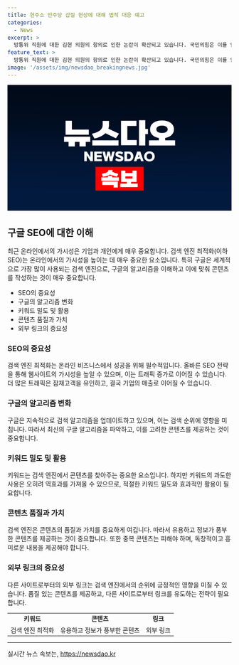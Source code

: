 ```yaml
---
title: 현주소 민주당 갑질 현상에 대해 법적 대응 예고
categories:
  - News
excerpt: >
  방통위 직원에 대한 김현 의원의 항의로 인한 논란이 확산되고 있습니다. 국민의힘은 이를 안하무인 갑질로 비판하며 대국민 사과를 요구했고, 김 의원은 이를 반박하며 법적 조치를 예고했습니다. 이에 대해 최수진 수석대변인은 국회에서의 탄핵 폭주와 관련하여 민주당을 비판하며, 김 의원의 행태를 꼬집었습니다. 김 의원은 이에 대해 악의적인 갑질 프레임이라고 반박하고, 최 수석대변인 등에 대한 법적 대응을 강조했습니다.
feature_text: >
  방통위 직원에 대한 김현 의원의 항의로 인한 논란이 확산되고 있습니다. 국민의힘은 이를 안하무인 갑질로 비판하며 대국민 사과를 요구했고, 김 의원은 이를 반박하며 법적 조치를 예고했습니다. 이에 대해 최수진 수석대변인은 국회에서의 탄핵 폭주와 관련하여 민주당을 비판하며, 김 의원의 행태를 꼬집었습니다. 김 의원은 이에 대해 악의적인 갑질 프레임이라고 반박하고, 최 수석대변인 등에 대한 법적 대응을 강조했습니다.
image: '/assets/img/newsdao_breakingnews.jpg'
---
```


<p><img src="/assets/img/newsdao_breakingnews.jpg" alt="implanttips 속보" /></p>

<h2 data-ke-size="size26">구글 SEO에 대한 이해</h2>

<p data-ke-size="size16">최근 온라인에서의 가시성은 기업과 개인에게 매우 중요합니다. 검색 엔진 최적화(이하 SEO)는 온라인에서의 가시성을 높이는 데 매우 중요한 요소입니다. 특히 구글은 세계적으로 가장 많이 사용되는 검색 엔진으로, 구글의 알고리즘을 이해하고 이에 맞춰 콘텐츠를 작성하는 것이 매우 중요합니다.</p>

<ul>
  <li>SEO의 중요성</li>
  <li>구글의 알고리즘 변화</li>
  <li>키워드 밀도 및 활용</li>
  <li>콘텐츠 품질과 가치</li>
  <li>외부 링크의 중요성</li>
</ul>

<h3>SEO의 중요성</h3>

<p data-ke-size="size16">검색 엔진 최적화는 온라인 비즈니스에서 성공을 위해 필수적입니다. 올바른 SEO 전략을 통해 웹사이트의 가시성을 높일 수 있으며, 이는 트래픽 증가로 이어질 수 있습니다. 더 많은 트래픽은 잠재고객을 유인하고, 결국 기업의 매출로 이어질 수 있습니다.</p>

<h3>구글의 알고리즘 변화</h3>

<p data-ke-size="size16">구글은 지속적으로 검색 알고리즘을 업데이트하고 있으며, 이는 검색 순위에 영향을 미칩니다. 따라서 최신의 구글 알고리즘을 파악하고, 이를 고려한 콘텐츠를 제공하는 것이 중요합니다.</p>

<h3>키워드 밀도 및 활용</h3>

<p data-ke-size="size16">키워드는 검색 엔진에서 콘텐츠를 찾아주는 중요한 요소입니다. 하지만 키워드의 과도한 사용은 오히려 역효과를 가져올 수 있으므로, 적절한 키워드 밀도와 효과적인 활용이 필요합니다.</p>

<h3>콘텐츠 품질과 가치</h3>

<p data-ke-size="size16">검색 엔진은 콘텐츠의 품질과 가치를 중요하게 여깁니다. 따라서 유용하고 정보가 풍부한 콘텐츠를 제공하는 것이 중요합니다. 또한 중복 콘텐츠는 피해야 하며, 독창적이고 흥미로운 내용을 제공해야 합니다.</p>

<h3>외부 링크의 중요성</h3>

<p data-ke-size="size16">다른 사이트로부터의 외부 링크는 검색 엔진에서의 순위에 긍정적인 영향을 미칠 수 있습니다. 품질 있는 콘텐츠를 제공하고, 다른 사이트로부터 링크를 유도하는 전략이 필요합니다.</p>

<table>
  <tr>
    <td style="text-align: center; height: 17px;"><b>키워드</b></td>
    <td style="text-align: center; height: 17px;"><b>콘텐츠</b></td>
    <td style="text-align: center; height: 17px;"><b>링크</b></td>
  </tr>
  <tr>
    <td style="text-align: center;">검색 엔진 최적화</td>
    <td style="text-align: center;">유용하고 정보가 풍부한 콘텐츠</td>
    <td style="text-align: center;">외부 링크</td>
  </tr>
</table>

<hr>
실시간 뉴스 속보는, <a href="https://newsdao.kr" rel="dofollow">https://newsdao.kr</a>



